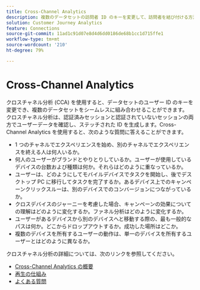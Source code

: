 ```yaml
---
title: Cross-Channel Analytics
description: 複数のデータセットの訪問者 ID のキーを変更して、訪問者を結び付ける方法を説明します。
solution: Customer Journey Analytics
feature: Connections
source-git-commit: 11ad1c91d07e8d4d6dd0186de68b1cc1d715ffe1
workflow-type: tm+mt
source-wordcount: '210'
ht-degree: 79%

---
```



# Cross-Channel Analytics

クロスチャネル分析 (CCA) を使用すると、データセットのユーザー ID のキーを変更でき、複数のデータセットをシームレスに組み合わせることができます。 クロスチャネル分析は、認証済みセッションと認証されていないセッションの両方でユーザーデータを確認し、ステッチされた ID を生成します。Cross-Channel Analytics を使用すると、次のような質問に答えることができます。

* 1 つのチャネルでエクスペリエンスを始め、別のチャネルでエクスペリエンスを終える人は何人いるか。
* 何人のユーザーがブランドとやりとりしているか。ユーザーが使用しているデバイスの台数および種類は何か。それらはどのように重なっているか。
* ユーザーは、どのようにしてモバイルデバイスでタスクを開始し、後でデスクトップ PC に移行してタスクを完了するか。あるデバイス上でのキャンペーンクリックスルーは、別のデバイスでのコンバージョンにつながっているか。
* クロスデバイスのジャーニーを考慮した場合、キャンペーンの効果についての理解はどのように変化するか。ファネル分析はどのように変化するか。
* ユーザーがあるデバイスから別のデバイスへと移動する際の、最も一般的なパスは何か。どこからドロップアウトするか。成功した場所はどこか。
* 複数のデバイスを所有するユーザーの動作は、単一のデバイスを所有するユーザーとはどのように異なるか。

クロスチャネル分析の詳細については、次のリンクを参照してください。

* [Cross-Channel Analytics の概要](/help/cca/overview.md)
* [再生の仕組み](/help/cca/replay.md)
* [よくある質問](/help/cca/faq.md)